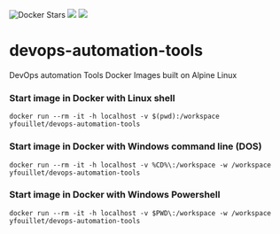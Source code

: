 ![Docker Stars](https://img.shields.io/docker/stars/yfouillet/devops-automation-tools.svg) [![](https://images.microbadger.com/badges/image/yfouillet/devops-automation-tools.svg)](https://microbadger.com/images/yfouillet/devops-automation-tools "Get your own image badge on microbadger.com") [![](https://images.microbadger.com/badges/version/yfouillet/devops-automation-tools.svg)](https://microbadger.com/images/yfouillet/devops-automation-tools "Get your own version badge on microbadger.com") 



# devops-automation-tools

DevOps automation Tools Docker Images built on Alpine Linux

### Start image in Docker with Linux shell

```
docker run --rm -it -h localhost -v $(pwd):/workspace yfouillet/devops-automation-tools
```

### Start image in Docker with Windows command line (DOS)

```
docker run --rm -it -h localhost -v %CD%\:/workspace -w /workspace yfouillet/devops-automation-tools
```
### Start image in Docker with Windows Powershell

```
docker run --rm -it -h localhost -v $PWD\:/workspace -w /workspace yfouillet/devops-automation-tools
```
